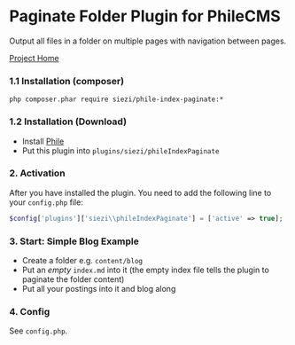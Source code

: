 # Paginate Folder Plugin for PhileCMS #

Output all files in a folder on multiple pages with navigation between pages.

[Project Home](https://github.com/Schlaefer/phileIndexPaginate)

### 1.1 Installation (composer) ###

```shell
php composer.phar require siezi/phile-index-paginate:*
```

### 1.2 Installation (Download)

* Install [Phile](https://github.com/PhileCMS/Phile)
* Put this plugin into `plugins/siezi/phileIndexPaginate`

### 2. Activation

After you have installed the plugin. You need to add the following line to your `config.php` file:

```php
$config['plugins']['siezi\\phileIndexPaginate'] = ['active' => true];
```

### 3. Start: Simple Blog Example ###

- Create a folder e.g. `content/blog` 
- Put an *empty* `index.md` into it (the empty index file tells the plugin to paginate the folder content)
- Put all your postings into it and blog along

### 4. Config ###

See `config.php`.